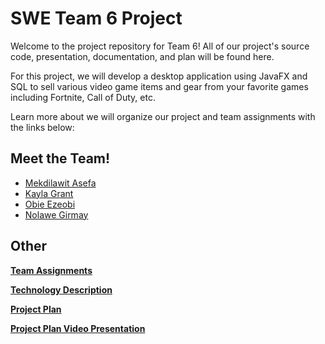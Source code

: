 # SWE Team 6 Project

Welcome to the project repository for Team 6! All of our project's source code, presentation, documentation, and plan will be found here. 

For this project, we will develop a desktop application using JavaFX and SQL to sell various video game items and gear from your favorite games including Fortnite, Call of Duty, etc.

Learn more about we will organize our project and team assignments with the links below:

## Meet the Team!

* [Mekdilawit Asefa](https://github.com/masefa11/swe3313Project/blob/main/Mekdilawit-Asefa-Resume.md)
* [Kayla Grant](https://github.com/masefa11/swe3313Project/blob/main/Kayla-Grant-Resume.md)
* [Obie Ezeobi](https://github.com/masefa11/swe3313Project/blob/main/Obie-Ezeobi-Resume.md)
* [Nolawe Girmay](https://github.com/masefa11/swe3313Project/blob/main/Nolawe-Girmay-Resume.md)

## Other 
**[Team Assignments](https://github.com/masefa11/swe3313Project/blob/main/Team-Assignments.md)**

**[Technology Description](https://github.com/masefa11/swe3313Project/tree/main)**

**[Project Plan](https://github.com/masefa11/swe3313Project/blob/main/Project-Plan.md)**

**[Project Plan Video Presentation](https://github.com/masefa11/swe3313Project/blob/main/Project-Plan-Video-Presentation.md)**
